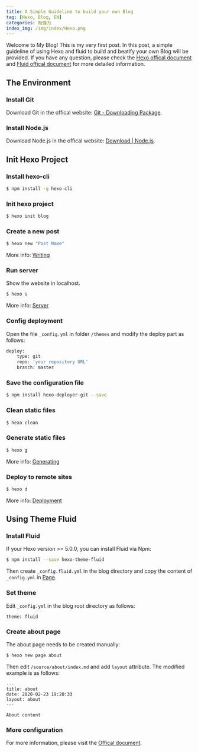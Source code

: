 ```yaml
---
title: A Simple Guideline to build your own Blog
tag: [Hexo, Blog, EN]
categories: 勉強力
index_img: /img/index/Hexo.png
---
```

Welcome to My Blog! This is my very first post. In this post, a simple guideline of using Hexo and fluid to build and beatify your own Blog will be provided. If you have any question, please check the [Hexo offical document](https://hexo.io/docs/) and [Fluid offical document](https://hexo.fluid-dev.com/docs) for more detailed information.

## The Environment
### Install Git
Download Git in the offical website: [Git - Downloading Package](https://git-scm.com/download/win).
### Install Node.js
Download Node.js in the offical website: [Download | Node.js](https://nodejs.org/en/download/).
## Init Hexo Project
### Install hexo-cli
``` bash
$ npm install -g hexo-cli 
```
### Init hexo project
``` bash
$ hexo init blog 
```
### Create a new post

``` bash
$ hexo new "Post Name"
```

More info: [Writing](https://hexo.io/docs/writing.html)

### Run server
Show the website in localhost.
``` bash
$ hexo s
```

More info: [Server](https://hexo.io/docs/server.html)
### Config deployment
Open the file `_config.yml` in folder `/themes` and modify the deploy part as follows:
``` bash
deploy:
    type: git
    repo: 'your repository URL'
    branch: master
```
### Save the configuration file
``` bash
$ npm install hexo-deployer-git --save
```
### Clean static files

``` bash
$ hexo clean
```


### Generate static files

``` bash
$ hexo g
```

More info: [Generating](https://hexo.io/docs/generating.html)

### Deploy to remote sites

``` bash
$ hexo d
```

More info: [Deployment](https://hexo.io/docs/one-command-deployment.html)
## Using Theme Fluid
### Install Fluid
If your Hexo version >= 5.0.0, you can install Fluid via Npm:
``` bash
$ npm install --save hexo-theme-fluid
```
Then create `_config.fluid.yml` in the blog directory and copy the content of `_config.yml` in [Page](https://github.com/fluid-dev/hexo-theme-fluid/blob/master/_config.yml).
### Set theme

Edit `_config.yml` in the blog root directory as follows:
```
theme: fluid
```
### Create about page
The about page needs to be created manually:
``` bash
$ hexo new page about
```

Then edit `/source/about/index.md` and add `layout` attribute.
The modified example is as follows:
```
---
title: about
date: 2020-02-23 19:20:33
layout: about
---

About content
```
### More configuration
For more information, please visit the [Offical document](https://hexo.fluid-dev.com/docs/guide/#%E5%85%B3%E4%BA%8E%E6%8C%87%E5%8D%97).